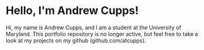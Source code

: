# Hello, I'm Andrew Cupps!

Hi, my name is Andrew Cupps, and I am a student at the University of Maryland. This portfolio repository is no longer active, but feel free to take a look at my projects on my github (github.com/atcupps).
